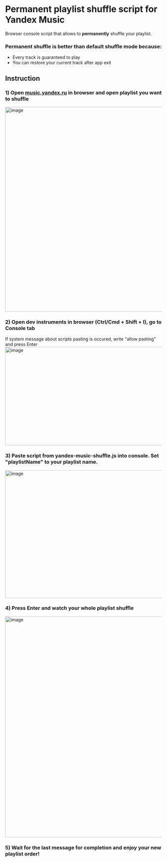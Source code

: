 # Permanent playlist shuffle script for Yandex Music

Browser console script that allows to **permanently** shuffle your playlist.
### Permanent shuffle is better than default shuffle mode because:
- Every track is guaranteed to play
- You can restore your current track after app exit

## Instruction

### 1) Open [music.yandex.ru](https://music.yandex.ru) in browser and open playlist you want to shuffle
<img width="920" height="657" alt="image" src="https://github.com/user-attachments/assets/ee520152-1495-4665-bebd-d200329d34f1" />

### 2) Open dev instruments in browser (Ctrl/Cmd + Shift + I), go to Console tab
If system message about scripts pasting is occured, write "allow pasting" and press Enter
<img width="1275" height="316" alt="image" src="https://github.com/user-attachments/assets/8422b424-6c20-4faa-a9a0-90dba4616fb7" />

### 3) Paste script from **yandex-music-shuffle.js** into console. Set "playlistName" to your playlist name.
<img width="1099" height="410" alt="image" src="https://github.com/user-attachments/assets/8df9a416-d092-41a1-99af-c402f5437f61" />

### 4) Press Enter and watch your whole playlist shuffle
<img width="1151" height="709" alt="image" src="https://github.com/user-attachments/assets/c194231b-48e4-40df-aeee-cbaf0844326a" />

### 5) Wait for the last message for completion and enjoy your new playlist order!
